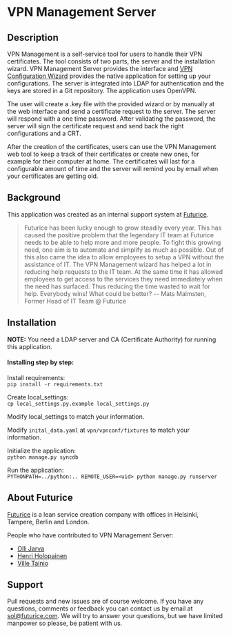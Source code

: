 VPN Management Server
=====================
Description
-----------
VPN Management is a self-service tool for users to handle their VPN certificates. The tool consists of two parts, the server and the installation wizard. VPN Management Server provides the interface and [VPN Configuration Wizard](https://github.com/futurice-oss/vpn-management-client) provides the native application for setting up your configurations. The server is integrated into LDAP for authentication and the keys are stored in a Git repository. The application uses OpenVPN.

The user will create a .key file with the provided wizard or by manually at the web interface and send a certificate request to the server. The server will respond with a one time password. After validating the password, the server will sign the certificate request and send back the right configurations and a CRT.

After the creation of the certificates, users can use the VPN Management web tool to keep a track of their certificates or create new ones, for example for their computer at home. The certificates will last for a configurable amount of time and the server will remind you by email when your certificates are getting old.


Background
----------
This application was created as an internal support system at [Futurice](http://www.futurice.com).

> Futurice has been lucky enough to grow steadily every year. This has caused the positive problem that the legendary IT team at Futurice needs to be able to help more and more people. To fight this growing need, one aim is to automate and simplify as much as possible. Out of this also came the idea to allow employees to setup a VPN without the assistance of IT. The VPN Management wizard has helped a lot in reducing  help requests to the IT team. At the same time it has allowed employees to get access to the services they need immediately when the need has surfaced. Thus reducing the time wasted to wait for help. Everybody wins! What could be better?  -- Mats Malmsten, Former Head of IT Team @ Futurice

Installation
------------
**NOTE:**
You need a LDAP server and CA (Certificate Authority) for running this application.

#### Installing step by step:
Install requirements:  
`pip install -r requirements.txt`

Create local_settings:  
`cp local_settings.py.example local_settings.py`   

Modify local_settings to match your information.

Modify `inital_data.yaml` at `vpn/vpnconf/fixtures` to match your information.

Initialize the application:  
`python manage.py syncdb`

Run the application:  
`PYTHONPATH=../python:.. REMOTE_USER=<uid> python manage.py runserver`

About Futurice
--------------
[Futurice](http://www.futurice.com) is a lean service creation company with offices in Helsinki, Tampere, Berlin and London.

People who have contributed to VPN Management Server:
- [Olli Jarva](https://github.com/ojarva)
- [Henri Holopainen](https://github.com/henriholopainen)
- [Ville Tainio](https://github.com/Wisheri)

Support
-------
Pull requests and new issues are of course welcome. If you have any questions, comments or feedback you can contact us by email at sol@futurice.com. We will try to answer your questions, but we have limited manpower so please, be patient with us.
